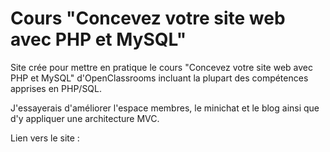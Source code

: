 # Cours "Concevez votre site web avec PHP et MySQL"


Site crée pour mettre en pratique le cours "Concevez votre site web avec PHP et MySQL" d'OpenClassrooms incluant la plupart des compétences apprises en PHP/SQL.

J'essayerais d'améliorer l'espace membres, le minichat et le blog ainsi que d'y appliquer une architecture MVC.

Lien vers le site :
